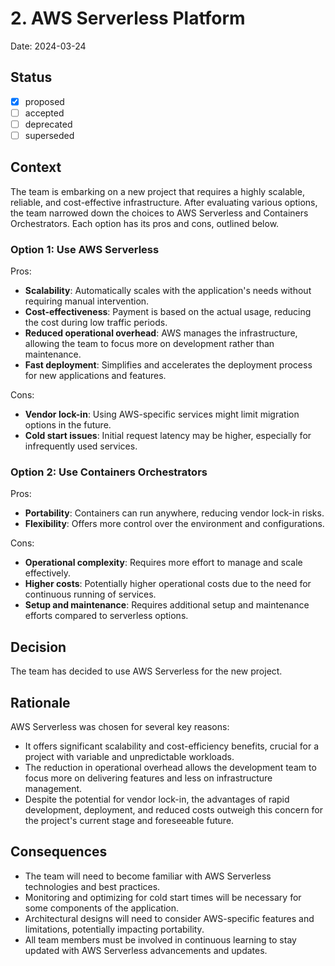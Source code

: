 # 2. AWS Serverless Platform

Date: 2024-03-24

## Status

- [x] proposed
- [ ] accepted
- [ ] deprecated
- [ ] superseded

## Context

The team is embarking on a new project that requires a highly scalable, reliable, and cost-effective infrastructure. After evaluating various options, the team narrowed down the choices to AWS Serverless and Containers Orchestrators. Each option has its pros and cons, outlined below.

### Option 1: Use AWS Serverless

Pros:
- **Scalability**: Automatically scales with the application's needs without requiring manual intervention.
- **Cost-effectiveness**: Payment is based on the actual usage, reducing the cost during low traffic periods.
- **Reduced operational overhead**: AWS manages the infrastructure, allowing the team to focus more on development rather than maintenance.
- **Fast deployment**: Simplifies and accelerates the deployment process for new applications and features.

Cons:
- **Vendor lock-in**: Using AWS-specific services might limit migration options in the future.
- **Cold start issues**: Initial request latency may be higher, especially for infrequently used services.

### Option 2: Use Containers Orchestrators

Pros:
- **Portability**: Containers can run anywhere, reducing vendor lock-in risks.
- **Flexibility**: Offers more control over the environment and configurations.

Cons:
- **Operational complexity**: Requires more effort to manage and scale effectively.
- **Higher costs**: Potentially higher operational costs due to the need for continuous running of services.
- **Setup and maintenance**: Requires additional setup and maintenance efforts compared to serverless options.

## Decision

The team has decided to use AWS Serverless for the new project.

## Rationale

AWS Serverless was chosen for several key reasons:
- It offers significant scalability and cost-efficiency benefits, crucial for a project with variable and unpredictable workloads.
- The reduction in operational overhead allows the development team to focus more on delivering features and less on infrastructure management.
- Despite the potential for vendor lock-in, the advantages of rapid development, deployment, and reduced costs outweigh this concern for the project's current stage and foreseeable future.

## Consequences

- The team will need to become familiar with AWS Serverless technologies and best practices.
- Monitoring and optimizing for cold start times will be necessary for some components of the application.
- Architectural designs will need to consider AWS-specific features and limitations, potentially impacting portability.
- All team members must be involved in continuous learning to stay updated with AWS Serverless advancements and updates.
